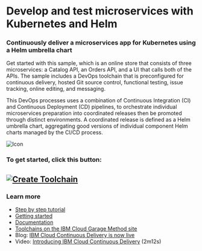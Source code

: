 # Develop and test microservices with Kubernetes and Helm

### Continuously deliver a microservices app for Kubernetes using a Helm umbrella chart
Get started with this sample, which is an online store that consists of three microservices: a Catalog API, an Orders API, and a UI that calls both of the APIs. The sample includes a DevOps toolchain that is preconfigured for continuous delivery, hosted Git source control, functional testing, issue tracking, online editing, and messaging.

This DevOps processes uses a combination of Continuous Integration (CI) and Continuous Deployment (CD) pipelines, to orchestrate individual microservices preparation into coordinated releases then be promoted through distinct environments. A coordinated release is defined as a Helm umbrella chart, aggregating good versions of individual component Helm charts managed by the CI/CD process.

![Icon](./umbrella-toolchain.png)

### To get started, click this button:
[![Create Toolchain](https://console.bluemix.net/devops/graphics/create_toolchain_button.png)](https://console.bluemix.net/devops/setup/deploy?repository=https://github.com/open-toolchain/microservices-helm-toolchain&refreshServices=&env_id=ibm:yp:us-south)
---
### Learn more 

* [Step by step tutorial](https://www.ibm.com/cloud/garage/tutorials/use-develop-test-microservices-with-kubernetes-and-helm-toolchain)
* [Getting started](https://cloud.ibm.com/devops)
* [Documentation](https://cloud.ibm.com/docs/services/ContinuousDelivery/index.html?pos=2)
* [Toolchains on the IBM Cloud Garage Method site](https://www.ibm.com/devops/method/category/tools)
* Blog: [IBM Cloud Continuous Delivery is now live](https://www.ibm.com/blogs/bluemix/2016/11/bluemix-continuous-delivery-is-now-live/)
* Video: [Introducing IBM Cloud Continuous Delivery](https://www.youtube.com/watch?v=QPSAZ64APpc&feature=youtu.be) (2m12s)
